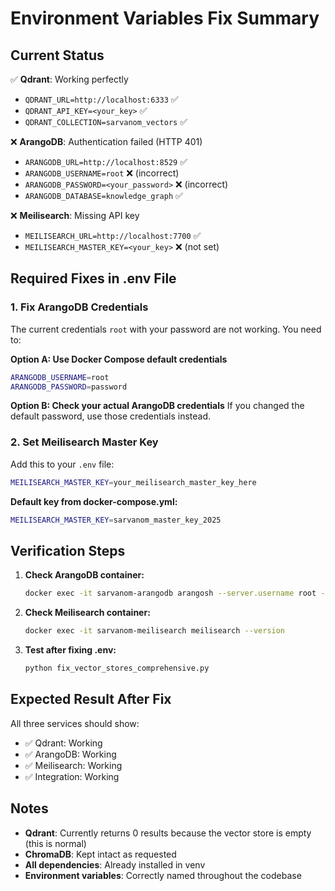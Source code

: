 # Environment Variables Fix Summary

## Current Status

✅ **Qdrant**: Working perfectly
- `QDRANT_URL=http://localhost:6333` ✅
- `QDRANT_API_KEY=<your_key>` ✅
- `QDRANT_COLLECTION=sarvanom_vectors` ✅

❌ **ArangoDB**: Authentication failed (HTTP 401)
- `ARANGODB_URL=http://localhost:8529` ✅
- `ARANGODB_USERNAME=root` ❌ (incorrect)
- `ARANGODB_PASSWORD=<your_password>` ❌ (incorrect)
- `ARANGODB_DATABASE=knowledge_graph` ✅

❌ **Meilisearch**: Missing API key
- `MEILISEARCH_URL=http://localhost:7700` ✅
- `MEILISEARCH_MASTER_KEY=<your_key>` ❌ (not set)

## Required Fixes in .env File

### 1. Fix ArangoDB Credentials
The current credentials `root` with your password are not working. You need to:

**Option A: Use Docker Compose default credentials**
```bash
ARANGODB_USERNAME=root
ARANGODB_PASSWORD=password
```

**Option B: Check your actual ArangoDB credentials**
If you changed the default password, use those credentials instead.

### 2. Set Meilisearch Master Key
Add this to your `.env` file:
```bash
MEILISEARCH_MASTER_KEY=your_meilisearch_master_key_here
```

**Default key from docker-compose.yml:**
```bash
MEILISEARCH_MASTER_KEY=sarvanom_master_key_2025
```

## Verification Steps

1. **Check ArangoDB container:**
   ```bash
   docker exec -it sarvanom-arangodb arangosh --server.username root --server.password password
   ```

2. **Check Meilisearch container:**
   ```bash
   docker exec -it sarvanom-meilisearch meilisearch --version
   ```

3. **Test after fixing .env:**
   ```bash
   python fix_vector_stores_comprehensive.py
   ```

## Expected Result After Fix

All three services should show:
- ✅ Qdrant: Working
- ✅ ArangoDB: Working  
- ✅ Meilisearch: Working
- ✅ Integration: Working

## Notes

- **Qdrant**: Currently returns 0 results because the vector store is empty (this is normal)
- **ChromaDB**: Kept intact as requested
- **All dependencies**: Already installed in venv
- **Environment variables**: Correctly named throughout the codebase
